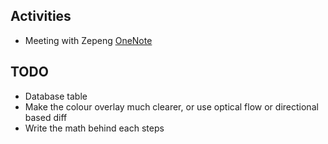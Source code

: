 ## Activities
- Meeting with Zepeng [OneNote](https://imperiallondon-my.sharepoint.com/personal/elsonds_ic_ac_uk/_layouts/15/Doc.aspx?sourcedoc={5e7c606f-aa28-4ab9-928e-f172e4933b20}&action=edit&wd=target%28Weekly%20meetings.one%7C03ecacd0-e5ae-4da5-aa62-6c2940ac487e%2F23%5C%2F04%5C%2F26%7C9a99b563-fb64-4df3-b4ef-a58d6bb25498%2F%29&wdorigin=NavigationUrll)

## TODO
- Database table
- Make the colour overlay much clearer, or use optical flow or directional based diff
- Write the math behind each steps